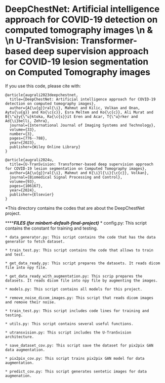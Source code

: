 # DeepChestNet: Artificial intelligence approach for COVID-19 detection on computed tomography images \n & \n U-TranSvision: Transformer-based deep supervision approach for COVID-19 lesion segmentation on Computed Tomography images

If you use this code, please cite with:

```
@article{augrali2023deepchestnet,
  title={DeepChestNet: Artificial intelligence approach for COVID-19 detection on computed tomography images},
  author={A{\u{g}}ral{\i}, Mahmut and Kilic, Volkan and Onan, Aytu{\u{g}} and Ko{\c{c}}, Esra Meltem and Ko{\c{c}}, Ali Murat and B{\"u}y{\"u}ktoka, Ra{\c{s}}it Eren and Acar, T{\"u}rker and Ad{\i}belli, Zehra},
  journal={International Journal of Imaging Systems and Technology},
  volume={33},
  number={3},
  pages={776--788},
  year={2023},
  publisher={Wiley Online Library}
}
```

```
@article{augrali2024u,
  title={U-TranSvision: Transformer-based deep supervision approach for COVID-19 lesion segmentation on Computed Tomography images},
  author={A{\u{g}}ral{\i}, Mahmut and K{\i}l{\i}{\c{c}}, Volkan},
  journal={Biomedical Signal Processing and Control},
  volume={93},
  pages={106167},
  year={2024},
  publisher={Elsevier}
}
```


*This directory contains the codes that are about the DeepChestNet project.

*************************FILES (for minbert-default-final-project)*********************	
	* config.py: This script contains the constant for training and testing.
	
	* data_generator.py: This script contains the code that has the data generator to fetch dataset.
	
	* train_test.py: This script contains the code that allows to train and test.
	
	* get_data_ready.py: This script prepares the datasets. It reads dicom file into npy file.
	
	* get_data_ready_with_augmentation.py: This scrip prepares the datasets. It reads dicom file into npy file by augmenting the images.
	
	* models.py: This script contains all models for this project.
	
	* remove_noise_dicom_images.py: This script that reads dicom images and remove their noise.	
	
	* train_test.py: This script includes code lines for training and testing.
	
	* utils.py: This script contains several useful functions.

	* utransvision.py: This script includes the U-TranSvision architecture.

	* save_dataset_cov.py: This script save the dataset for pix2pix GAN data augmentation.

	* pix2pix_cov.py: This script trains pix2pix GAN model for data augmentation.

	* predict_cov.py: This script generates sentetic images for data augmenation.


